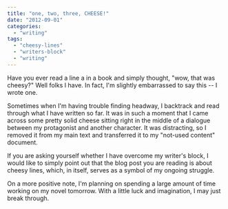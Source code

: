 ```yaml
---
title: "one, two, three, CHEESE!"
date: "2012-09-01"
categories: 
  - "writing"
tags: 
  - "cheesy-lines"
  - "writers-block"
  - "writing"
---
```


Have you ever read a line a in a book and simply thought, "wow, that was cheesy?" Well folks I have. In fact, I'm slightly embarrassed to say this -- I wrote one.

Sometimes when I'm having trouble finding headway, I backtrack and read through what I have written so far. It was in such a moment that I came across some pretty solid cheese sitting right in the middle of a dialogue between my protagonist and another character. It was distracting, so I removed it from my main text and transferred it to my "not-used content" document.

If you are asking yourself whether I have overcome my writer's block, I would like to simply point out that the blog post you are reading is about cheesy lines, which, in itself, serves as a symbol of my ongoing struggle.

On a more positive note, I'm planning on spending a large amount of time working on my novel tomorrow. With a little luck and imagination, I may just break through.
